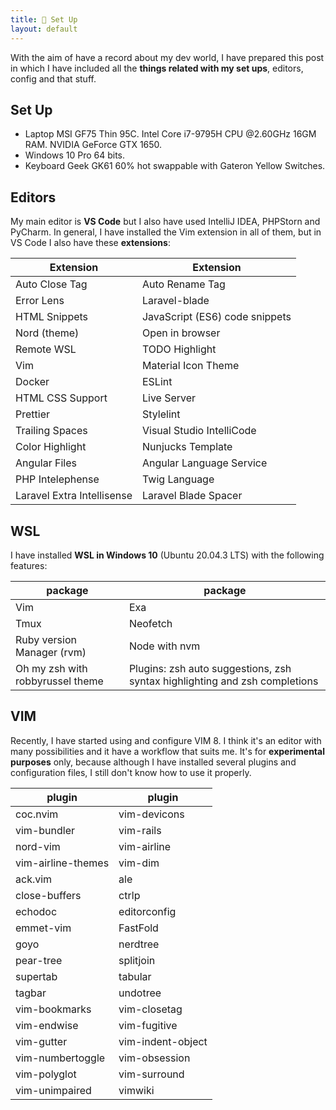 ```yaml
---
title: 🎨 Set Up
layout: default
---
```


With the aim of have a record about my dev world, I have prepared this post in which I have included all the **things related with my set ups**, editors, config and that stuff.

## Set Up

- Laptop MSI GF75 Thin 95C. Intel Core i7-9795H CPU @2.60GHz 16GM RAM. NVIDIA GeForce GTX 1650.
- Windows 10 Pro 64 bits.
- Keyboard Geek GK61 60% hot swappable with Gateron Yellow Switches.

## Editors

My main editor is **VS Code** but I also have used IntelliJ IDEA, PHPStorn and PyCharm. In general, I have installed the Vim extension in all of them, but in VS Code I also have these **extensions**:

| Extension                  | Extension                      |
| -------------------------- | ------------------------------ |
| Auto Close Tag             | Auto Rename Tag                |
| Error Lens                 | Laravel-blade                  |
| HTML Snippets              | JavaScript (ES6) code snippets |
| Nord (theme)               | Open in browser                |
| Remote WSL                 | TODO Highlight                 |
| Vim                        | Material Icon Theme            |
| Docker                     | ESLint                         |
| HTML CSS Support           | Live Server                    |
| Prettier                   | Stylelint                      |
| Trailing Spaces            | Visual Studio IntelliCode      |
| Color Highlight            | Nunjucks Template              |
| Angular Files              | Angular Language Service       |
| PHP Intelephense           | Twig Language                  |
| Laravel Extra Intellisense | Laravel Blade Spacer           |

## WSL

I have installed **WSL in Windows 10** (Ubuntu 20.04.3 LTS) with the following features:

| package                          | package                                                                    |
| -------------------------------- | -------------------------------------------------------------------------- |
| Vim                              | Exa                                                                        |
| Tmux                             | Neofetch                                                                   |
| Ruby version Manager (rvm)       | Node with nvm                                                              |
| Oh my zsh with robbyrussel theme | Plugins: zsh auto suggestions, zsh syntax highlighting and zsh completions |

## VIM

Recently, I have started using and configure VIM 8. I think it's an editor with many possibilities and it have a workflow that suits me. It's for **experimental purposes** only, because although I have installed several plugins and configuration files, I still don't know how to use it properly.

| plugin             | plugin            |
| ------------------ | ----------------- |
| coc.nvim           | vim-devicons      |
| vim-bundler        | vim-rails         |
| nord-vim           | vim-airline       |
| vim-airline-themes | vim-dim           |
| ack.vim            | ale               |
| close-buffers      | ctrlp             |
| echodoc            | editorconfig      |
| emmet-vim          | FastFold          |
| goyo               | nerdtree          |
| pear-tree          | splitjoin         |
| supertab           | tabular           |
| tagbar             | undotree          |
| vim-bookmarks      | vim-closetag      |
| vim-endwise        | vim-fugitive      |
| vim-gutter         | vim-indent-object |
| vim-numbertoggle   | vim-obsession     |
| vim-polyglot       | vim-surround      |
| vim-unimpaired     | vimwiki           |

